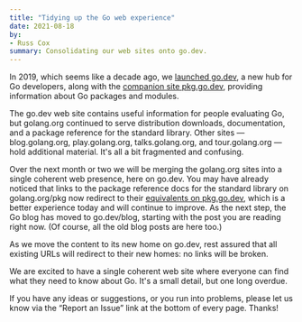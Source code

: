 ```yaml
---
title: "Tidying up the Go web experience"
date: 2021-08-18
by:
- Russ Cox
summary: Consolidating our web sites onto go.dev.
---
```


In 2019, which seems like a decade ago, we [launched go.dev](/blog/blog/go.dev),
a new hub for Go developers, along with the [companion site pkg.go.dev](https://pkg.go.dev/),
providing information about Go packages and modules.

The go.dev web site contains useful information for people evaluating Go,
but golang.org continued to serve distribution downloads, documentation,
and a package reference for the standard library.
Other sites — blog.golang.org, play.golang.org, talks.golang.org,
and tour.golang.org — hold additional material.
It's all a bit fragmented and confusing.

Over the next month or two we will be merging
the golang.org sites into
a single coherent web presence, here on go.dev.
You may have already noticed that links to the package reference docs
for the standard library on golang.org/pkg now redirect to
their [equivalents on pkg.go.dev](https://pkg.go.dev/std),
which is a better experience today and will continue to improve.
As the next step, the Go blog has moved to go.dev/blog,
starting with the post you are reading right now.
(Of course, all the old blog posts are here too.)

As we move the content to its new home on go.dev,
rest assured that all existing URLs will redirect to their new homes:
no links will be broken.

We are excited to have a single coherent web site
where everyone can find what they need to know about Go.
It's a small detail, but one long overdue.

If you have any ideas or suggestions, or you run into problems,
please let us know via the “Report an Issue” link at the bottom of every page.
Thanks!
